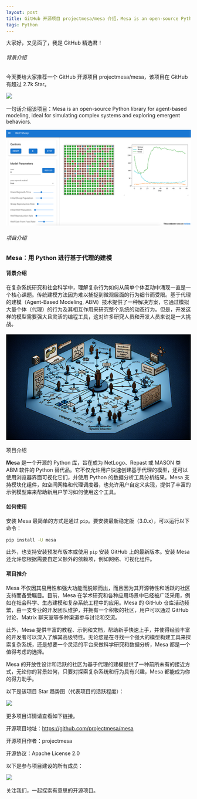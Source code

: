 ```yaml
---
layout: post
title: GitHub 开源项目 projectmesa/mesa 介绍，Mesa is an open-source Python library for agent-based modeling, ideal for simulating complex systems and exploring emergent behaviors.
tags: Python
---
```


大家好，又见面了，我是 GitHub 精选君！

###### 背景介绍

今天要给大家推荐一个 GitHub 开源项目 projectmesa/mesa，该项目在 GitHub 有超过 2.7k Star。

![](https://stats.deeptrain.net/repo/projectmesa/mesa/?theme=light)

一句话介绍该项目：Mesa is an open-source Python library for agent-based modeling, ideal for simulating complex systems and exploring emergent behaviors.




![A screenshot of the WolfSheep Model in Mesa](https://raw.githubusercontent.com/projectmesa/mesa/main/docs/images/wolf_sheep.png)


###### 项目介绍

### Mesa：用 Python 进行基于代理的建模

#### 背景介绍

在复杂系统研究和社会科学中，理解复杂行为如何从简单个体互动中涌现一直是一个核心课题。传统建模方法因为难以捕捉到微观层面的行为细节而受限。基于代理的建模（Agent-Based Modeling, ABM）技术提供了一种解决方案，它通过模拟大量个体（代理）的行为及其相互作用来研究整个系统的动态行为。但是，开发这样的模型需要强大且灵活的编程工具，这对许多研究人员和开发人员来说是一大挑战。

#### 

![](https://raw.githubusercontent.com/ZhuPeng/pic/master/mac/compress_tmp-1358270d6adcc20bb9e2bee206b52144.png)

项目介绍

**Mesa** 是一个开源的 Python 库，旨在成为 NetLogo、Repast 或 MASON 类 ABM 软件的 Python 替代品。它不仅允许用户快速创建基于代理的模型，还可以使用浏览器界面可视化它们，并使用 Python 的数据分析工具分析结果。Mesa 支持模块化组件，如空间网格和代理调度器，也允许用户自定义实现，提供了丰富的示例模型库来帮助新用户学习如何使用这个工具。

#### 如何使用
安装 Mesa 最简单的方式是通过 `pip`。要安装最新稳定版（3.0.x），可以运行以下命令：

```bash
pip install -U mesa
```

此外，也支持安装预发布版本或使用 `pip` 安装 GitHub 上的最新版本。安装 Mesa 还允许您根据需要自定义额外的依赖项，例如网络、可视化组件。

#### 项目推介

Mesa 不仅因其易用性和强大功能而脱颖而出，而且因为其开源特性和活跃的社区支持而备受瞩目。目前，Mesa 在学术研究和各种应用场景中已经被广泛采用，例如在社会科学、生态建模和复杂系统工程中的应用。Mesa 的 GitHub 仓库活动频繁，由一支专业的开发团队维护，并拥有一个积极的社区，用户可以通过 GitHub 讨论、Matrix 聊天室等多种渠道参与讨论和交流。

此外，Mesa 提供丰富的教程、示例和文档，帮助新手快速上手，并使得经验丰富的开发者可以深入了解其高级特性。无论您是在寻找一个强大的模型构建工具来探索复杂系统，还是想要一个灵活的平台来做科学研究和数据分析，Mesa 都是一个值得考虑的选择。

Mesa 的开放性设计和活跃的社区为基于代理的建模提供了一种前所未有的接近方式，无论你的背景如何，只要对探索复杂系统和行为具有兴趣，Mesa 都能成为你的得力助手。

以下是该项目 Star 趋势图（代表项目的活跃程度）：

![](https://api.star-history.com/svg?repos=projectmesa/mesa&type=Timeline)

更多项目详情请查看如下链接。

开源项目地址：https://github.com/projectmesa/mesa 

开源项目作者：projectmesa

开源协议：Apache License 2.0

以下是参与项目建设的所有成员：

![](https://contrib.rocks/image?repo=projectmesa/mesa)

关注我们，一起探索有意思的开源项目。

